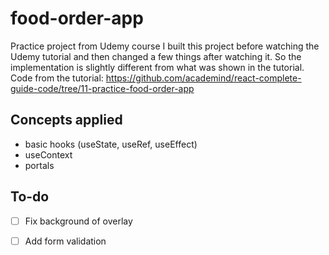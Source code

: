 # food-order-app
Practice project from Udemy course
I built this project before watching the Udemy tutorial and then changed a few things after watching it. So the implementation is slightly different from what was shown in the tutorial.
Code from the tutorial: https://github.com/academind/react-complete-guide-code/tree/11-practice-food-order-app

## Concepts applied
- basic hooks (useState, useRef, useEffect)
- useContext
- portals

## To-do
- [ ] Fix background of overlay
- [ ] Add form validation

